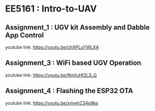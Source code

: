 # EE5161 : Intro-to-UAV 
## Assignment_1 : UGV kit Assembly and Dabble App Control

youtube link: https://youtu.be/chXPLuYWLXA

## Assignment_3 : WiFi based UGV Operation

youtube link: https://youtu.be/NmfuHf2LS_Q

## Assignment_4 : Flashing the ESP32 OTA

youtube link: https://youtu.be/xmwhZ34p8ks
